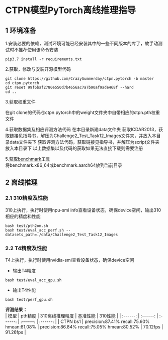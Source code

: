 # CTPN模型PyTorch离线推理指导

## 1 环境准备 

1.安装必要的依赖，测试环境可能已经安装其中的一些不同版本的库了，故手动测试时不推荐使用该命令安装  
```
pip3.7 install -r requirements.txt  
```

2.获取，修改与安装开源模型代码  
```
git clone https://github.com/CrazySummerday/ctpn.pytorch -b master   
cd ctpn.pytorch  
git reset 99f6baf2780e550d7b4656ac7a7b90af9ade468f --hard
cd ..  
```

3.获取权重文件  

在git clone的代码仓ctpn.pytorch中的weight文件夹中自带相应的ctpn.pth权重文件

4.获取数据集及相应评测方法代码 
在本目录新建data文件夹
获取ICDAR2013，获取链接见指导书，解压为Challenge2_Test_Task12_Images文件夹，并放入本目录data文件夹下
获取评测方法代码，获取链接见指导书，并解压为script文件夹放入本目录下
以上数据集以及代码的获取如果无法直接下载则需要注册

5.[获取benchmark工具](https://support.huawei.com/enterprise/zh/ascend-computing/cann-pid-251168373/software/)  
将benchmark.x86_64或benchmark.aarch64放到当前目录  

## 2 离线推理 

### 2.1 310精度及性能
310上执行，执行时使用npu-smi info查看设备状态，确保device空闲，输出310相应的精度和性能
```
bash test/pth2om.sh  
bash test/eval_acc_perf.sh --datasets_path=./data/Challenge2_Test_Task12_Images  
```
### 2.2 T4精度及性能
T4上执行，执行时使用nvidia-smi查看设备状态，确保device空闲
- 输出T4精度
```
bash test/eval_acc_gpu.sh
```
- 输出T4性能
```
bash test/perf_gpu.sh
```

 **评测结果：**   
| 模型      | pth精度  | 310离线推理精度  | 基准性能    | 310性能    |
| :------: | :------: | :------: | :------:  | :------:  |
| CTPN bs1  | precision:87.41% recall:75.60% hmean:81.08% | precision:86.84% recall:75.05% hmean:80.52% |  70.12fps | 91.26fps |